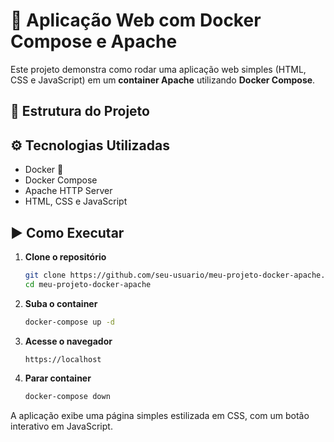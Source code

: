 # 🚀 Aplicação Web com Docker Compose e Apache

Este projeto demonstra como rodar uma aplicação web simples (HTML, CSS e JavaScript) em um **container Apache** utilizando **Docker Compose**.  

## 📂 Estrutura do Projeto



## ⚙️ Tecnologias Utilizadas
- Docker 🐳
- Docker Compose
- Apache HTTP Server
- HTML, CSS e JavaScript

## ▶️ Como Executar

1. **Clone o repositório**
   ```bash
   git clone https://github.com/seu-usuario/meu-projeto-docker-apache.git
   cd meu-projeto-docker-apache

2. **Suba o container**
   ```bash
   docker-compose up -d

3. **Acesse o navegador**
   ```bash
   https://localhost

1. **Parar container**
   ```bash
   docker-compose down

A aplicação exibe uma página simples estilizada em CSS, com um botão interativo em JavaScript.
   
